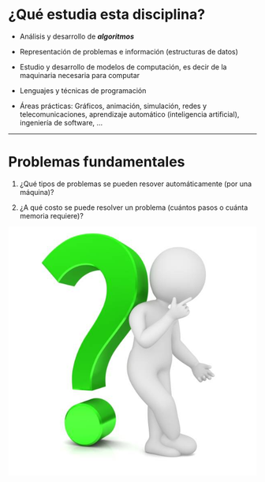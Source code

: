 # ¿Qué estudia esta disciplina?

* Análisis y desarrollo de ***algoritmos***

* Representación de problemas e información (estructuras de datos)

* Estudio y desarrollo de modelos de computación, es decir de la maquinaria
  necesaria para computar

* Lenguajes y técnicas de programación

* Áreas prácticas: Gráficos, animación, simulación, redes y telecomunicaciones,
  aprendizaje automático (inteligencia artificial), ingeniería de software, ...

-------------------------------------------------------------------------------

# Problemas fundamentales <!-- {docsify-ignore} -->

 1. ¿Qué tipos de problemas se pueden resover automáticamente (por una máquina)?

 2. ¿A qué costo se puede resolver un problema (cuántos pasos o cuánta memoria
    requiere)?

![pregunta](img/pregunta.jpg ':size=25%')

<!-- ======================== local styles here =========================== -->
<style>
    p > img {
        display: block;
        margin-left: auto;
        margin-right: auto;
    }
</style>